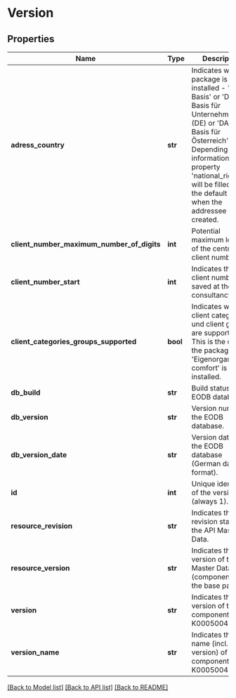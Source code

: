 # Version

## Properties
Name | Type | Description | Notes
------------ | ------------- | ------------- | -------------
**adress_country** | **str** | Indicates which package is installed - &#39;DATEV Basis&#39; or &#39;DATEV Basis für Unternehmen&#39; (DE) or &#39;DATEV Basis für Österreich&#39; (AT). Depending on this information, the property &#39;national_right&#39; will be filled with the default option when the addressee is created. | [optional] 
**client_number_maximum_number_of_digits** | **int** | Potential maximum length of the central client number. | [optional] 
**client_number_start** | **int** | Indicates the first client number saved at the consultancy. | [optional] 
**client_categories_groups_supported** | **bool** | Indicates whether client categories und client groups are supported. This is the case if the package &#39;Eigenorganisation comfort&#39; is installed. | [optional] 
**db_build** | **str** | Build status of the EODB database. | [optional] 
**db_version** | **str** | Version number of the EODB database. | [optional] 
**db_version_date** | **str** | Version date of the EODB database (German date format). | [optional] 
**id** | **int** | Unique identifier of the version (always 1). | [optional] 
**resource_revision** | **str** | Indicates the revision status of the API Master Data. | [optional] 
**resource_version** | **str** | Indicates the version of the API Master Data (component of the base path). | [optional] 
**version** | **str** | Indicates the version of the component K0005004. | [optional] 
**version_name** | **str** | Indicates the name (incl. version) of the component K0005004. | [optional] 

[[Back to Model list]](../README.md#documentation-for-models) [[Back to API list]](../README.md#documentation-for-api-endpoints) [[Back to README]](../README.md)


